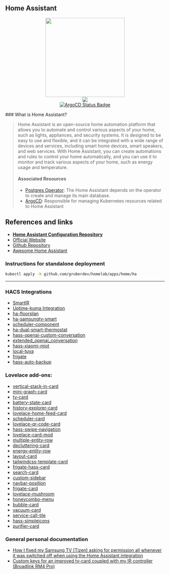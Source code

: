## Home Assistant

<p align="center">
  <img width="250" height="250" src="https://upload.wikimedia.org/wikipedia/commons/thumb/6/6e/Home_Assistant_Logo.svg/1200px-Home_Assistant_Logo.svg.png" />
  <br />
  <a href="https://github.com/home-assistant/core/releases">
    <img src="https://img.shields.io/github/v/release/home-assistant/core?label=Latest%20Version&logo=github&style=for-the-badge" />
  </a>
  <br />
  <a href="https://argo.raptor-beta.ts.net/applications/homeassistant">
    <img src="https://argo.raptor-beta.ts.net/api/badge?name=homeassistant&revision=true" alt="ArgoCD Status Badge" />
  </a>
</p>
### What is Home Assistant?

> Home Assistant is an open-source home automation platform that allows you to automate and control various aspects of your home, such as lights, appliances, and security systems. It is designed to be easy to use and flexible, and it can be integrated with a wide range of devices and services, including smart home devices, smart speakers, and web services. With Home Assistant, you can create automations and rules to control your home automatically, and you can use it to monitor and track various aspects of your home, such as energy usage and temperature.
>
> #### Associated Resources
>
> - [Postgres Operator][operator-uri]:
The Home Assistant depends on the operator to create and manage its main database.
> - [ArgoCD][argo-uri]: Responsible for managing Kubernetes resources related to Home Assistant

## References and links

- **[Home Assistant Configuration Repository][own-ha-uri]**
- [Official Website][website-uri]
- [Github Repository][github-uri]
- [Awesome Home Assistant][awesome-uri]

### Instructions for standalone deployment

```bash
kubectl apply -k github.com/gruberdev/homelab/apps/home/ha
```

---

### HACS Integrations

- [SmartIR][smartir-uri]
- [Uptime-kuma Integration][uptime-kuma]
- [ha-floorplan][ha-floorplan]
- [ha-samsungtv-smart][ha-samsungtv-smart]
- [scheduler-component][scheduler-component]
- [ha-dual-smart-thermostat][ha-dual-smart-thermostat]
- [hass-openai-custom-conversation][hass-openai-custom-conversation]
- [extended_openai_conversation][extended-ai]
- [hass-xiaomi-miot][xiaomi-auto-uri]
- [local-tuya][local-tuya-uri]
- [frigate][frigate-uri]
- [hass-auto-backup][hass-backup-uri]

### Lovelace add-ons:

- [vertical-stack-in-card][vertical-stack-uri]
- [mini-graph-card][mini-graph-uri]
- [tv-card][tv-card-uri]
- [battery-state-card][battery-uri]
- [history-explorer-card][history-card]
- [lovelace-home-feed-card][lovelace-home-feed-card]
- [scheduler-card][scheduler-card]
- [lovelace-qr-code-card][lovelace-qr-code-card]
- [hass-swipe-navigation][hass-swipe-navigation]
- [lovelace-card-mod][lovelace-card-mod]
- [multiple-entity-row][multiple-entity-row]
- [decluttering-card][decluttering-card]
- [energy-entity-row][energy-entity-row]
- [layout-card][layout-card]
- [tailwindcss-template-card][tailwind-card]
- [frigate-hass-card][frigate-card]
- [search-card][search-card]
- [custom-sidebar][custom-sidebar]
- [navbar-position][navbar-position]
- [frigate-card][frigate-card-uri]
- [lovelace-mushroom][mushroom-uri]
- [honeycombo-menu][honeycombo-uri]
- [bubble-card][bubble-card-uri]
- [vacuum-card][vacuum-card-uri]
- [service-call-tile][service-call-uri]
- [hass-simpleicons][hass-simpleicons-uri]
- [purifier-card][purifier-card-uri]


### General personal documentation

- [How I fixed my Samsung TV (Tizen) asking for permission all whenever it was switched off when using the Home Assistant integration][ha-samsung-uri]
- [Custom keys for an improved tv-card coupled with my IR controller (Broadlink RM4 Pro)][broadlink-custom-uri]

[own-ha-uri]: https://github.com/gruberdev/homeassistant
[website-uri]: https://www.home-assistant.io/
[github-uri]: https://github.com/home-assistant
[operator-uri]: https://github.com/gruberdev/homelab/tree/main/apps/data/postgres
[argo-uri]: https://github.com/gruberdev/homelab/tree/main/apps/argocd
[awesome-uri]: https://github.com/frenck/awesome-home-assistant

[smartir-uri]: https://github.com/smartHomeHub/SmartIR
[uptime-kuma]: https://github.com/meichthys/uptime_kuma
[icloud3-uri]: https://github.com/gcobb321/icloud3
[ha-floorplan]: https://github.com/ExperienceLovelace/ha-floorplan
[ha-samsungtv-smart]: https://github.com/ollo69/ha-samsungtv-smart
[scheduler-component]: https://github.com/nielsfaber/scheduler-component
[ha-dual-smart-thermostat]: https://github.com/swingerman/ha-dual-smart-thermostat
[hass-openai-custom-conversation]: https://github.com/drndos/hass-openai-custom-conversation
[iphonedetect]: https://github.com/mudape/iphonedetect
[extended-ai]: https://github.com/jekalmin/extended_openai_conversation
[xiaomi-auto-uri]: https://github.com/al-one/hass-xiaomi-miot
[local-tuya-uri]: https://github.com/rospogrigio/localtuya
[frigate-uri]: https://github.com/blakeblackshear/frigate-hass-integration
[hass-backup-uri]: https://github.com/sabeechen/hassio-google-drive-backup

[vertical-stack-uri]: https://github.com/ofekashery/vertical-stack-in-card
[mini-graph-uri]: https://github.com/kalkih/mini-graph-card
[battery-uri]: https://github.com/maxwroc/battery-state-card
[history-card]: https://github.com/alexarch21/history-explorer-card
[lovelace-home-feed-card]: https://github.com/gadgetchnnel/lovelace-home-feed-card
[scheduler-card]: https://github.com/nielsfaber/scheduler-card
[lovelace-qr-code-card]: https://github.com/igor-panteleev/lovelace-qr-code-card
[hass-swipe-navigation]: https://github.com/zanna-37/hass-swipe-navigation
[lovelace-card-mod]: https://github.com/thomasloven/lovelace-card-mod
[multiple-entity-row]: https://github.com/benct/lovelace-multiple-entity-row
[decluttering-card]: https://github.com/custom-cards/decluttering-card
[energy-entity-row]: https://github.com/zeronounours/lovelace-energy-entity-row
[layout-card]: https://github.com/thomasloven/lovelace-layout-card
[tailwind-card]: https://github.com/usernein/tailwindcss-template-card
[frigate-card]: https://github.com/dermotduffy/frigate-hass-card
[search-card]: https://github.com/postlund/search-card
[custom-sidebar]: https://github.com/elchininet/custom-sidebar
[navbar-position]: https://github.com/javawizard/ha-navbar-position
[frigate-card-uri]: https://github.com/dermotduffy/frigate-hass-card
[mushroom-uri]: https://github.com/piitaya/lovelace-mushroom
[bubble-card-uri]: https://github.com/Clooos/Bubble-Card
[vacuum-card-uri]: https://github.com/denysdovhan/vacuum-card
[service-call-uri]: https://github.com/Nerwyn/service-call-tile-feature
[hass-simpleicons-uri]: https://github.com/vigonotion/hass-simpleicons
[purifier-card-uri]: https://github.com/denysdovhan/purifier-card

[ha-samsung-uri]: https://github.com/home-assistant/core/issues/70777
[broadlink-custom-uri]: https://github.com/usernein/tv-card/blob/c8f0a76424844772934613d45691d9b3860ff36b/README.md?plain=1#L88-L130
[tv-card-uri]: https://github.com/usernein/tv-card
[honeycombo-uri]: https://github.com/Sian-Lee-SA/honeycomb-menu
